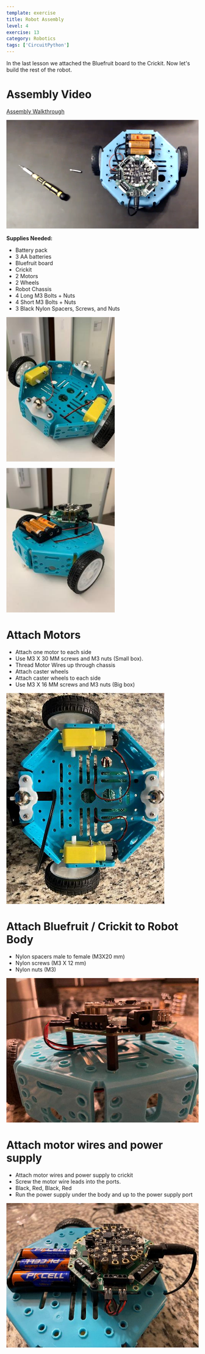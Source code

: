 ```yaml
---
template: exercise
title: Robot Assembly
level: 4
exercise: 13
category: Robotics
tags: ['CircuitPython']
---
```


In the last lesson we attached the Bluefruit board to the Crickit. Now let's build the rest of the robot.

# Assembly Video

[Assembly Walkthrough](https://video.morganstanley.com/#/videos/502f9fb8-00cc-4b84-950d-110df6d1edc4)

![](Lesson55.png)

**Supplies Needed:**

- Battery pack
- 3 AA batteries
- Bluefruit board
- Crickit
- 2 Motors
- 2 Wheels
- Robot Chassis
- 4 Long M3 Bolts + Nuts
- 4 Short M3 Bolts + Nuts
- 3 Black Nylon Spacers, Screws, and Nuts

![](Assembly0.jpg)

![](Assembly1.jpg)

# Attach Motors

- Attach one motor to each side
- Use M3 X 30 MM screws and M3 nuts \(Small box\)\.
- Thread Motor Wires up through chassis
- Attach caster wheels
- Attach caster wheels to each side
- Use M3 X 16 MM screws and M3 nuts \(Big box\)

![](Assembly2.jpg)

# Attach Bluefruit / Crickit to Robot Body

- Nylon spacers male to female \(M3X20 mm\)
- Nylon screws \(M3 X 12 mm\)
- Nylon nuts \(M3\)

![](Assembly4.jpg)

# Attach motor wires and power supply

- Attach motor wires and power supply to crickit
- Screw the motor wire leads into the ports\.
- Black\, Red\, Black\, Red
- Run the power supply under the body and up to the power supply port

![](Assembly5.jpg)
